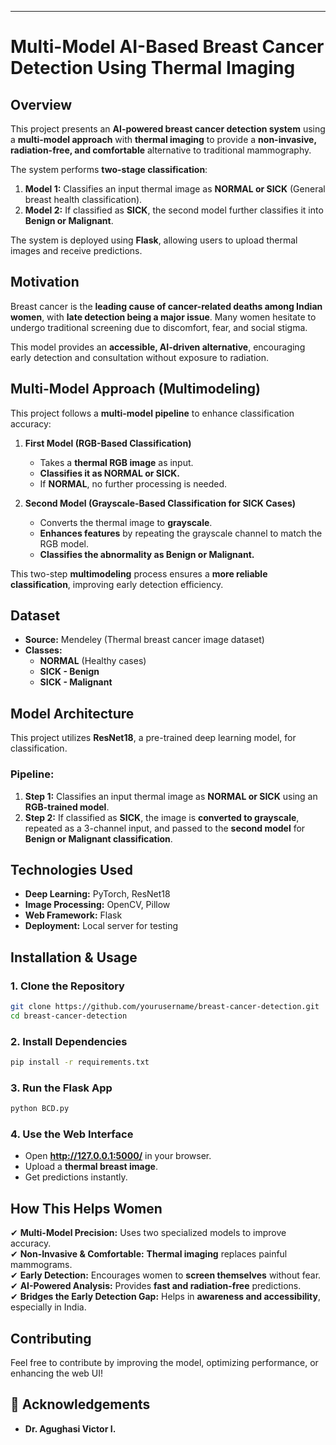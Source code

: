 

---

# **Multi-Model AI-Based Breast Cancer Detection Using Thermal Imaging**  

## **Overview**  
This project presents an **AI-powered breast cancer detection system** using a **multi-model approach** with **thermal imaging** to provide a **non-invasive, radiation-free, and comfortable** alternative to traditional mammography.  

The system performs **two-stage classification**:  
1. **Model 1:** Classifies an input thermal image as **NORMAL or SICK** (General breast health classification).  
2. **Model 2:** If classified as **SICK**, the second model further classifies it into **Benign or Malignant**.  

The system is deployed using **Flask**, allowing users to upload thermal images and receive predictions.  

## **Motivation**  
Breast cancer is the **leading cause of cancer-related deaths among Indian women**, with **late detection being a major issue**. Many women hesitate to undergo traditional screening due to discomfort, fear, and social stigma.  

This model provides an **accessible, AI-driven alternative**, encouraging early detection and consultation without exposure to radiation.  

## **Multi-Model Approach (Multimodeling)**  
This project follows a **multi-model pipeline** to enhance classification accuracy:  

1. **First Model (RGB-Based Classification)**  
   - Takes a **thermal RGB image** as input.  
   - **Classifies it as NORMAL or SICK.**  
   - If **NORMAL**, no further processing is needed.  

2. **Second Model (Grayscale-Based Classification for SICK Cases)**  
   - Converts the thermal image to **grayscale**.  
   - **Enhances features** by repeating the grayscale channel to match the RGB model.  
   - **Classifies the abnormality as Benign or Malignant.**  

This two-step **multimodeling** process ensures a **more reliable classification**, improving early detection efficiency.  

## **Dataset**  
- **Source:** Mendeley (Thermal breast cancer image dataset)  
- **Classes:**  
  - **NORMAL** (Healthy cases)  
  - **SICK - Benign**  
  - **SICK - Malignant**  

## **Model Architecture**  
This project utilizes **ResNet18**, a pre-trained deep learning model, for classification.  

### **Pipeline:**  
1. **Step 1:** Classifies an input thermal image as **NORMAL or SICK** using an **RGB-trained model**.  
2. **Step 2:** If classified as **SICK**, the image is **converted to grayscale**, repeated as a 3-channel input, and passed to the **second model** for **Benign or Malignant classification**.  

## **Technologies Used**  
- **Deep Learning:** PyTorch, ResNet18  
- **Image Processing:** OpenCV, Pillow  
- **Web Framework:** Flask  
- **Deployment:** Local server for testing  

## **Installation & Usage**  

### **1. Clone the Repository**  
```bash
git clone https://github.com/yourusername/breast-cancer-detection.git
cd breast-cancer-detection
```  

### **2. Install Dependencies**  
```bash
pip install -r requirements.txt
```  

### **3. Run the Flask App**  
```bash
python BCD.py
```  

### **4. Use the Web Interface**  
- Open **http://127.0.0.1:5000/** in your browser.  
- Upload a **thermal breast image**.  
- Get predictions instantly.  


## **How This Helps Women**  
✔ **Multi-Model Precision:** Uses two specialized models to improve accuracy.  
✔ **Non-Invasive & Comfortable:** **Thermal imaging** replaces painful mammograms.  
✔ **Early Detection:** Encourages women to **screen themselves** without fear.  
✔ **AI-Powered Analysis:** Provides **fast and radiation-free** predictions.  
✔ **Bridges the Early Detection Gap:** Helps in **awareness and accessibility**, especially in India.  

## **Contributing**  
Feel free to contribute by improving the model, optimizing performance, or enhancing the web UI!

## 🙏 **Acknowledgements**  
- **Dr. Agughasi Victor I.**  

